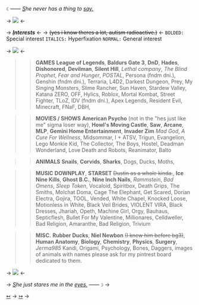 `☾` ―― *[S](https://rentry.co/diggingitout)he never has a thing to [say.](https://rentry.co/diggingitout)*

-> ![](https://cdn.discordapp.com/attachments/1171875531004837998/1185017727606325278/me_fr_again.png?ex=658e14c2&is=657b9fc2&hm=abb9124cce6663e4635a947fba0986eb4133c29dda0c26d489ca419c41cf51d7&) <-

-> ***[I](https://rentry.co/diggingitout)nterests*** <-
-> ~~(yes i know theres a lot, autism radioactive.)~~ <-
`BOLDED:` Special interest
`ITALICS:` Hyperfixation
`NORMAL:` General interest

-> ![](https://64.media.tumblr.com/42f4dbb5dd83f499e2fbcae16e60a4a8/f651789587d2564c-e5/s75x75_c1/e2f14c9403ec86d25118d9c4ae9655ec042626a3.gifv) <-

>> **GAMES**
> **League of Legends**, **Baldurs Gate 3**, **DnD**, **Hades**, **Dishonored**, **Devilman**, **Silent Hill**, *Lethal company*, *The Blind Prophet*, *Fear and Hunger*, *POSTAL*, Persona (fndm dni.), Genshin (fndm dni.), Terraria, L4D2, Darkest Dungeon, Prey, My Singing Monsters, Slime Rancher, Sun Haven, Stardew Valley, Katana ZERO, OFF, Hylics, Roblox, Mortal Kombat, Street Fighter, TLoZ, IDV (fndm dni.), Apex Legends, Resident Evil, Minecraft, FNaF, DBH, 

>> **MOVIES / SHOWS**
> **American Psycho** (not in the "hes just like me" sigma loser way), **Howl's Moving Castle**, **Saw**, **Arcane**, **MLP**, **Gemini Home Entertainment**, **Invader Zim** *Mad God*, *A Cure For Wellness*, Midsommar, I + ATSV, Trigun,  Evangelion, Lego Monkie Kid, The Collector, The Boys, Hostel, Deadman Wonderland, Love Death and Robots, Reanimator, Balto

>> **ANIMALS**
> **Snails**, **Corvids**, **Sharks**, Dogs, Ducks, Moths, 

>> **MUSIC**
> **DOWNPLAY**, **STARSET** ~~Dustin as a whole kinda.~~, **Ice Nine Kills**, **Ghost B.C.**, **Nine Inch Nails**, *Rammstein*, *Bad Omens*, *Sleep Token*, Vocaloid, Spiritbox, Death Grips, The Smiths, Molchat Doma, Cage The Elephant, Get Scared, Dorian Electra, Gojira, TOOL, Vended, White Chapel, Knocked Loose, Motionless in White, Black Veil Brides, VIOLENT VIRA, Black Dresses, Jhariah, Opeth, Machine Girl, Orgy, Bauhaus, Septicflesh, Bullet For My Valentine, Millionares, Celldweller, Bad Religion, Amaranthe, Bad Religion, Trivium

>> **MISC.**
> **Rubber Ducks**, **Niel Newbon** ~~(I knew him before bg3)~~, **Human Anatomy**, **Biology**, **Chemistry**, **Physics**, **Surgery**, *Jerma985* Kandi, Origami, Psychology, Bones, Daggers, images of animals with names please ask for my pintrest board dedicated to them.

-> ![](https://64.media.tumblr.com/d9b6699df09ba5dade9e78336729ed7b/9a5e59d4a20102aa-47/s75x75_c1/d313c1250a331ff2b826f42aaa231cc474005987.gifv) <-

-> *[S](https://rentry.co/diggingitout)he just stares me in the [eyes.](https://rentry.co/diggingitout)* ―― `☽` ->

[↢](https://rentry.co/beyondthemachine) -> [↣](https://rentry.co/antigravity) ->